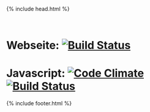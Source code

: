 ---
---

{% include head.html %}

<div class="container bs-docs-container">
<div class="row">
<div class="col-xs-6 col-sm-3 sidebar-offcanvas" id="sidebar" role="navigation">
<br/>
<div class="list-group">
</div>
</div>
    
<!-- Inhalt -->
<div class="col-md-9" role="main">
<div class="bs-docs-section">

# Webseite: [![Build Status](https://travis-ci.org/feg-stuttgart/feg-stuttgart.github.io.png?branch=master)](https://travis-ci.org/feg-stuttgart/feg-stuttgart.github.io)

# Javascript: [![Code Climate](https://codeclimate.com/github/feg-stuttgart/grunt.png)](https://codeclimate.com/github/feg-stuttgart/grunt)[![Build Status](https://travis-ci.org/feg-stuttgart/grunt.png?branch=master)](https://travis-ci.org/feg-stuttgart/grunt)
      
{% include footer.html %}


